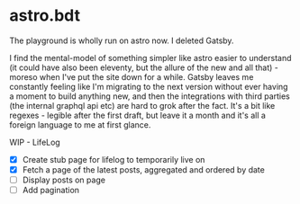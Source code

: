 # astro.bdt

The playground is wholly run on astro now. I deleted Gatsby.

I find the mental-model of something simpler like astro easier to understand (it could have also been eleventy, but the allure of the new and all that) - moreso when I've put the site down for a while. Gatsby leaves me constantly feeling like I'm migrating to the next version without ever having a moment to build anything new, and then the integrations with third parties (the internal graphql api etc) are hard to grok after the fact. It's a bit like regexes - legible after the first draft, but leave it a month and it's all a foreign language to me at first glance.

WIP - LifeLog

- [x] Create stub page for lifelog to temporarily live on
- [x] Fetch a page of the latest posts, aggregated and ordered by date
- [ ] Display posts on page
- [ ] Add pagination

